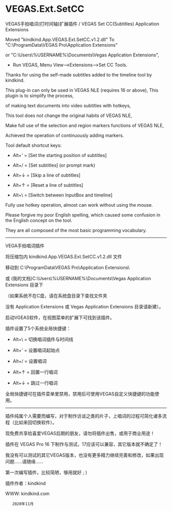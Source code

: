 # VEGAS.Ext.SetCC
VEGAS手拍唱词(打时间轴)扩展插件 / VEGAS Set CC(Subtitles) Application Extensions


Moved "kindkind.App.VEGAS.Ext.SetCC.v1.2.dll" To "C:\ProgramData\VEGAS Pro\Application Extensions\" 

or "C:\Users\\%USERNAME%\Documents\Vegas Application Extensions", 

* Run VEGAS, Menu View-->Extensions-->Set CC Tools.


Thanks for using the self-made subtitles added to the timeline tool by kindkind.

This plug-in can only be used in VEGAS NLE (requires 16 or above), This plugin is to simplify the process, 

of making text documents into video subtitles with hotkeys, 

This tool does not change the original habits of VEGAS NLE, 

Make full use of the selection and region markers functions of VEGAS NLE, 

Achieved the operation of continuously adding markers.




Tool default shortcut keys:

* Alt+'  = [Set the starting position of subtitles]      

* Alt+/  = [Set subtitles] (or prompt mark)      

* Alt+↓  = [Skip a line of subtitles]       

* Alt+↑  = [Reset a line of subtitles]        

* Alt+\  = [Switch between InputBox and timeline]         




Fully use hotkey operation, almost can work without using the mouse.


Please forgive my poor English spelling, which caused some confusion in the English concept on the tool. 

They are all composed of the most basic programming vocabulary.

************************************************************************
VEGA手拍唱词插件


将压缩包内 kindkind.App.VEGAS.Ext.SetCC.v1.2.dll 文件

移动到 C:\ProgramData\VEGAS Pro\Application Extensions\ 

或 (我的文档)C:\Users\\%USERNAME%\Documents\Vegas Application Extensions 目录下

（如果系统不在C盘，请在系统盘目录下查找文件夹

没有 Application Extensions 或 Vegas Application Extensions 目录请新建）。


启动VGEAS软件，在视图菜单的扩展下可找到该插件。




插件设置了5个系统全局快捷键：

* Alt+\ = 切换唱词插件与时间线    

* Alt+' = 设置唱词起始点    

* Alt+/ = 设置唱词    

* Alt+↑ = 回置一行唱词    

* Alt+↓ = 跳过一行唱词




全局快捷键可在插件菜单里禁用，禁用后可使用VEGAS自定义快捷键的功能使用。

*********************************************


插件纯属个人需要而编写，对于制作访谈之类的片子，上唱词的过程可简化诸多流程（比如来回切换软件）。

现免费共享给喜爱VEGAS后期的朋友，请勿将插件出售，或用于商业用途！



插件在 VEGAS Pro 16 下制作与测试，17应该可以兼容，其它版本就不确定了！

我没有可以测试的其它VEGAS版本，也没有更多精力继续完善和修改，如果出现问题……请随缘……


第一次编写插件，比较简陋，够用就好  ; )



插件作者：kindkind

WWW: kindkind.com

              
       2020年11月
